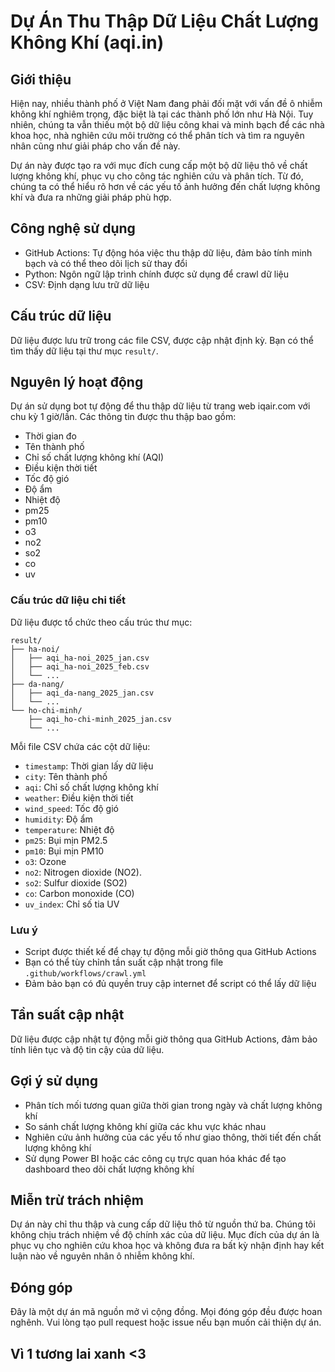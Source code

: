 # Dự Án Thu Thập Dữ Liệu Chất Lượng Không Khí (aqi.in)

## Giới thiệu

Hiện nay, nhiều thành phố ở Việt Nam đang phải đối mặt với vấn đề ô nhiễm không khí nghiêm trọng, đặc biệt là tại các thành phố lớn như Hà Nội. Tuy nhiên, chúng ta vẫn thiếu một bộ dữ liệu công khai và minh bạch để các nhà khoa học, nhà nghiên cứu môi trường có thể phân tích và tìm ra nguyên nhân cũng như giải pháp cho vấn đề này.

Dự án này được tạo ra với mục đích cung cấp một bộ dữ liệu thô về chất lượng không khí, phục vụ cho công tác nghiên cứu và phân tích. Từ đó, chúng ta có thể hiểu rõ hơn về các yếu tố ảnh hưởng đến chất lượng không khí và đưa ra những giải pháp phù hợp.

## Công nghệ sử dụng

- GitHub Actions: Tự động hóa việc thu thập dữ liệu, đảm bảo tính minh bạch và có thể theo dõi lịch sử thay đổi
- Python: Ngôn ngữ lập trình chính được sử dụng để crawl dữ liệu
- CSV: Định dạng lưu trữ dữ liệu

## Cấu trúc dữ liệu

Dữ liệu được lưu trữ trong các file CSV, được cập nhật định kỳ. Bạn có thể tìm thấy dữ liệu tại thư mục `result/`.

## Nguyên lý hoạt động

Dự án sử dụng bot tự động để thu thập dữ liệu từ trang web iqair.com với chu kỳ 1 giờ/lần. Các thông tin được thu thập bao gồm:
- Thời gian đo
- Tên thành phố
- Chỉ số chất lượng không khí (AQI)
- Điều kiện thời tiết
- Tốc độ gió
- Độ ẩm
- Nhiệt độ
- pm25
- pm10
- o3
- no2
- so2
- co
- uv
### Cấu trúc dữ liệu chi tiết

Dữ liệu được tổ chức theo cấu trúc thư mục:
```
result/
├── ha-noi/
│   ├── aqi_ha-noi_2025_jan.csv
│   ├── aqi_ha-noi_2025_feb.csv
│   └── ...
├── da-nang/
│   ├── aqi_da-nang_2025_jan.csv
│   └── ...
└── ho-chi-minh/
    ├── aqi_ho-chi-minh_2025_jan.csv
    └── ...
```

Mỗi file CSV chứa các cột dữ liệu:
- `timestamp`: Thời gian lấy dữ liệu
- `city`: Tên thành phố
- `aqi`: Chỉ số chất lượng không khí
- `weather`: Điều kiện thời tiết
- `wind_speed`: Tốc độ gió
- `humidity`: Độ ẩm
- `temperature`: Nhiệt độ
- `pm25`: Bụi mịn PM2.5 
- `pm10`: Bụi mịn PM10
- `o3`: Ozone
- `no2`: Nitrogen dioxide (NO2).
- `so2`: Sulfur dioxide (SO2)
- `co`: Carbon monoxide (CO)
- `uv_index`: Chỉ số tia UV

### Lưu ý
- Script được thiết kế để chạy tự động mỗi giờ thông qua GitHub Actions
- Bạn có thể tùy chỉnh tần suất cập nhật trong file `.github/workflows/crawl.yml`
- Đảm bảo bạn có đủ quyền truy cập internet để script có thể lấy dữ liệu

## Tần suất cập nhật

Dữ liệu được cập nhật tự động mỗi giờ thông qua GitHub Actions, đảm bảo tính liên tục và độ tin cậy của dữ liệu.

## Gợi ý sử dụng

- Phân tích mối tương quan giữa thời gian trong ngày và chất lượng không khí
- So sánh chất lượng không khí giữa các khu vực khác nhau
- Nghiên cứu ảnh hưởng của các yếu tố như giao thông, thời tiết đến chất lượng không khí
- Sử dụng Power BI hoặc các công cụ trực quan hóa khác để tạo dashboard theo dõi chất lượng không khí

## Miễn trừ trách nhiệm

Dự án này chỉ thu thập và cung cấp dữ liệu thô từ nguồn thứ ba. Chúng tôi không chịu trách nhiệm về độ chính xác của dữ liệu. Mục đích của dự án là phục vụ cho nghiên cứu khoa học và không đưa ra bất kỳ nhận định hay kết luận nào về nguyên nhân ô nhiễm không khí.

## Đóng góp

Đây là một dự án mã nguồn mở vì cộng đồng. Mọi đóng góp đều được hoan nghênh. Vui lòng tạo pull request hoặc issue nếu bạn muốn cải thiện dự án.

## Vì 1 tương lai xanh <3
